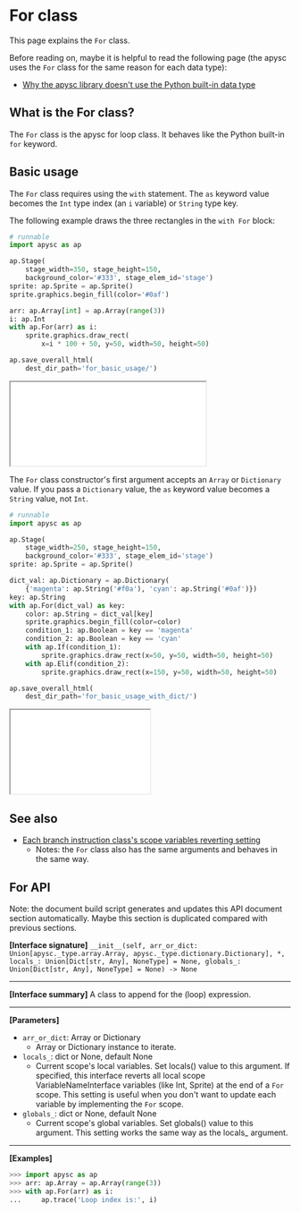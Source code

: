 # For class

This page explains the `For` class.

Before reading on, maybe it is helpful to read the following page (the apysc uses the `For` class for the same reason for each data type):

- [Why the apysc library doesn't use the Python built-in data type](why_apysc_doesnt_use_python_builtin_data_type.md)

## What is the For class?

The `For` class is the apysc for loop class. It behaves like the Python built-in `for` keyword.

## Basic usage

The `For` class requires using the `with` statement. The `as` keyword value becomes the `Int` type index (an `i` variable)  or `String` type key.

The following example draws the three rectangles in the `with For` block:

```py
# runnable
import apysc as ap

ap.Stage(
    stage_width=350, stage_height=150,
    background_color='#333', stage_elem_id='stage')
sprite: ap.Sprite = ap.Sprite()
sprite.graphics.begin_fill(color='#0af')

arr: ap.Array[int] = ap.Array(range(3))
i: ap.Int
with ap.For(arr) as i:
    sprite.graphics.draw_rect(
        x=i * 100 + 50, y=50, width=50, height=50)

ap.save_overall_html(
    dest_dir_path='for_basic_usage/')
```

<iframe src="static/for_basic_usage/index.html" width="350" height="150"></iframe>

The `For` class constructor's first argument accepts an `Array` or `Dictionary` value. If you pass a `Dictionary` value, the `as` keyword value becomes a `String` value, not `Int`\.

```py
# runnable
import apysc as ap

ap.Stage(
    stage_width=250, stage_height=150,
    background_color='#333', stage_elem_id='stage')
sprite: ap.Sprite = ap.Sprite()

dict_val: ap.Dictionary = ap.Dictionary(
    {'magenta': ap.String('#f0a'), 'cyan': ap.String('#0af')})
key: ap.String
with ap.For(dict_val) as key:
    color: ap.String = dict_val[key]
    sprite.graphics.begin_fill(color=color)
    condition_1: ap.Boolean = key == 'magenta'
    condition_2: ap.Boolean = key == 'cyan'
    with ap.If(condition_1):
        sprite.graphics.draw_rect(x=50, y=50, width=50, height=50)
    with ap.Elif(condition_2):
        sprite.graphics.draw_rect(x=150, y=50, width=50, height=50)

ap.save_overall_html(
    dest_dir_path='for_basic_usage_with_dict/')
```

<iframe src="static/for_basic_usage_with_dict/index.html" width="250" height="150"></iframe>

## See also

- [Each branch instruction class's scope variables reverting setting](branch_instruction_variables_reverting_setting.md)
  - Notes: the `For` class also has the same arguments and behaves in the same way.


## For API

<!-- Docstring: apysc._loop._for.For.__init__ -->

<span class="inconspicuous-txt">Note: the document build script generates and updates this API document section automatically. Maybe this section is duplicated compared with previous sections.</span>

**[Interface signature]** `__init__(self, arr_or_dict: Union[apysc._type.array.Array, apysc._type.dictionary.Dictionary], *, locals_: Union[Dict[str, Any], NoneType] = None, globals_: Union[Dict[str, Any], NoneType] = None) -> None`<hr>

**[Interface summary]** A class to append for the (loop) expression.<hr>

**[Parameters]**

- `arr_or_dict`: Array or Dictionary
  - Array or Dictionary instance to iterate.
- `locals_`: dict or None, default None
  - Current scope's local variables. Set locals() value to this argument. If specified, this interface reverts all local scope VariableNameInterface variables (like Int, Sprite) at the end of a `For` scope. This setting is useful when you don't want to update each variable by implementing the `For` scope.
- `globals_`: dict or None, default None
  - Current scope's global variables. Set globals() value to this argument. This setting works the same way as the locals_ argument.

<hr>

**[Examples]**

```py
>>> import apysc as ap
>>> arr: ap.Array = ap.Array(range(3))
>>> with ap.For(arr) as i:
...     ap.trace('Loop index is:', i)
```